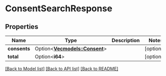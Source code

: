 # ConsentSearchResponse

## Properties

Name | Type | Description | Notes
------------ | ------------- | ------------- | -------------
**consents** | Option<[**Vec<models::Consent>**](Consent.md)> |  | [optional]
**total** | Option<**i64**> |  | [optional]

[[Back to Model list]](../README.md#documentation-for-models) [[Back to API list]](../README.md#documentation-for-api-endpoints) [[Back to README]](../README.md)



